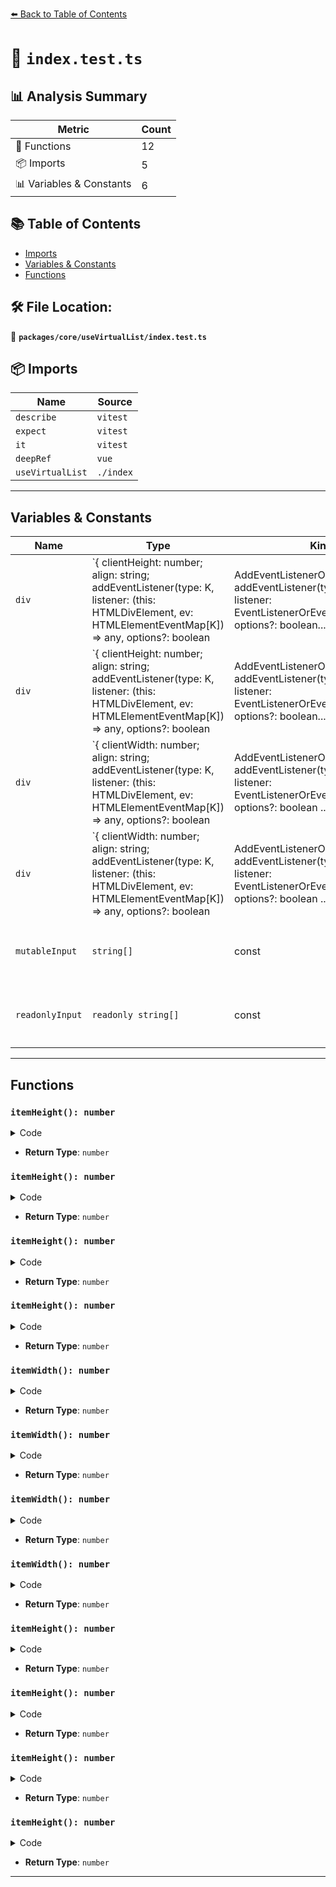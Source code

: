 [⬅️ Back to Table of Contents](../../../index.md)

# 📄 `index.test.ts`

## 📊 Analysis Summary

| Metric | Count |
|--------|-------|
| 🔧 Functions | 12 |
| 📦 Imports | 5 |
| 📊 Variables & Constants | 6 |

## 📚 Table of Contents

- [Imports](#imports)
- [Variables & Constants](#variables-constants)
- [Functions](#functions)

## 🛠️ File Location:
📂 **`packages/core/useVirtualList/index.test.ts`**

## 📦 Imports

| Name | Source |
|------|--------|
| `describe` | `vitest` |
| `expect` | `vitest` |
| `it` | `vitest` |
| `deepRef` | `vue` |
| `useVirtualList` | `./index` |


---

## Variables & Constants

| Name | Type | Kind | Value | Exported |
|------|------|------|-------|----------|
| `div` | `{ clientHeight: number; align: string; addEventListener<K extends keyof HTMLElementEventMap>(type: K, listener: (this: HTMLDivElement, ev: HTMLElementEventMap[K]) => any, options?: boolean | AddEventListenerOptions): void; addEventListener(type: string, listener: EventListenerOrEventListenerObject, options?: boolean...` | const | `{ ...document.createElement('div'), clientHeight: 50 }` | ✗ |
| `div` | `{ clientHeight: number; align: string; addEventListener<K extends keyof HTMLElementEventMap>(type: K, listener: (this: HTMLDivElement, ev: HTMLElementEventMap[K]) => any, options?: boolean | AddEventListenerOptions): void; addEventListener(type: string, listener: EventListenerOrEventListenerObject, options?: boolean...` | const | `{ ...document.createElement('div'), clientHeight: 50 }` | ✗ |
| `div` | `{ clientWidth: number; align: string; addEventListener<K extends keyof HTMLElementEventMap>(type: K, listener: (this: HTMLDivElement, ev: HTMLElementEventMap[K]) => any, options?: boolean | AddEventListenerOptions): void; addEventListener(type: string, listener: EventListenerOrEventListenerObject, options?: boolean ...` | const | `{ ...document.createElement('div'), clientWidth: 50 }` | ✗ |
| `div` | `{ clientWidth: number; align: string; addEventListener<K extends keyof HTMLElementEventMap>(type: K, listener: (this: HTMLDivElement, ev: HTMLElementEventMap[K]) => any, options?: boolean | AddEventListenerOptions): void; addEventListener(type: string, listener: EventListenerOrEventListenerObject, options?: boolean ...` | const | `{ ...document.createElement('div'), clientWidth: 50 }` | ✗ |
| `mutableInput` | `string[]` | const | `['a', 'b', 'c', 'd', 'e', 'f']` | ✗ |
| `readonlyInput` | `readonly string[]` | const | `['a', 'b', 'c', 'd', 'e', 'f']` | ✗ |


---

## Functions

### `itemHeight(): number`

<details><summary>Code</summary>

```ts
() => 50
```
</details>

- **Return Type**: `number`
### `itemHeight(): number`

<details><summary>Code</summary>

```ts
() => 50
```
</details>

- **Return Type**: `number`
### `itemHeight(): number`

<details><summary>Code</summary>

```ts
() => 50
```
</details>

- **Return Type**: `number`
### `itemHeight(): number`

<details><summary>Code</summary>

```ts
() => 50
```
</details>

- **Return Type**: `number`
### `itemWidth(): number`

<details><summary>Code</summary>

```ts
() => 50
```
</details>

- **Return Type**: `number`
### `itemWidth(): number`

<details><summary>Code</summary>

```ts
() => 50
```
</details>

- **Return Type**: `number`
### `itemWidth(): number`

<details><summary>Code</summary>

```ts
() => 50
```
</details>

- **Return Type**: `number`
### `itemWidth(): number`

<details><summary>Code</summary>

```ts
() => 50
```
</details>

- **Return Type**: `number`
### `itemHeight(): number`

<details><summary>Code</summary>

```ts
() => 50
```
</details>

- **Return Type**: `number`
### `itemHeight(): number`

<details><summary>Code</summary>

```ts
() => 50
```
</details>

- **Return Type**: `number`
### `itemHeight(): number`

<details><summary>Code</summary>

```ts
() => 50
```
</details>

- **Return Type**: `number`
### `itemHeight(): number`

<details><summary>Code</summary>

```ts
() => 50
```
</details>

- **Return Type**: `number`

---